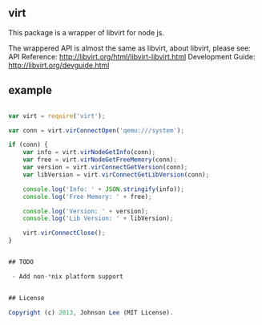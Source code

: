## virt

This package is a wrapper of libvirt for node js.

The wrappered API is almost the same as libvirt, about libvirt, please see:
  API Reference: http://libvirt.org/html/libvirt-libvirt.html
  Development Guide: http://libvirt.org/devguide.html


## example

``` js

var virt = require('virt');

var conn = virt.virConnectOpen('qemu:///system');

if (conn) {
    var info = virt.virNodeGetInfo(conn);
    var free = virt.virNodeGetFreeMemory(conn);
    var version = virt.virConnectGetVersion(conn);
    var libVersion = virt.virConnectGetLibVersion(conn);

    console.log('Info: ' + JSON.stringify(info));
    console.log('Free Memory: ' + free);

    console.log('Version: ' + version);
    console.log('Lib Version: ' + libVersion);

    virt.virConnectClose();
}


## TODO

 - Add non-*nix platform support


## License

Copyright (c) 2013, Johnson Lee (MIT License).

